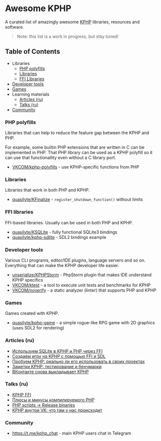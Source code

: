 # Awesome KPHP

A curated list of amazingly awesome [KPHP](https://github.com/VKCOM/kphp/) libraries, resources and software.

> Note: this list is a work in progress, but stay tuned!

## Table of Contents

* Libraries
  * [PHP polyfills](#php-polyfills)
  * [Libraries](#libraries)
  * [FFI Libraries](#ffi-libraries)
* [Developer tools](#developer-tools)
* [Games](#games)
* Learning materials
  * [Articles (ru)](#articles-ru)
  * [Talks (ru)](#talks-ru)
* [Community](#community)
  
### PHP polyfills

Libraries that can help to reduce the feature gap between the KPHP and PHP.

For example, some builtin PHP extensions that are written in C can be implemented in PHP.
That PHP library can be used as a KPHP polyfill so it can use that functionallity even without
a C library port.

* [VKCOM/kphp-polyfills](https://github.com/VKCOM/kphp-polyfills) - use KPHP-specific functions from PHP

### Libraries

Libraries that work in both PHP and KPHP.

* [quasilyte/KFinalize](https://github.com/quasilyte/KFinalize) - `register_shutdown_function()` without limits

### FFI libraries

FFI-based libraries. Usually can be used in both PHP and KPHP.

* [quasilyte/KSQLite](https://github.com/quasilyte/KSQLite) - fully functional SQLite3 bindings
* [quasilyte/kphp-sdlite](https://github.com/quasilyte/kphp-sdlite) - SDL2 bindings example

### Developer tools

Various CLI programs, editor/IDE plugins, language servers and so on. Everything that can make the KPHP developer life easier.

* [unserialize/KPHPStorm](https://github.com/unserialize/kphpstorm) - PhpStorm plugin that makes IDE understand KPHP specifics
* [VKCOM/ktest](https://github.com/VKCOM/ktest) - a tool to execute unit tests and benchmarks for KPHP
* [VKCOM/noverify](https://github.com/VKCOM/noverify) - a static analyzer (linter) that supports PHP and KPHP

### Games

Games created with KPHP.

* [quasilyte/kphp-game](https://github.com/quasilyte/kphp-game) - a simple rogue-like RPG game with 2D graphics (uses SDL2 for rendering)

### Articles (ru)

* [Используем SQLite в KPHP и PHP через FFI](https://habr.com/ru/post/653677/)
* [Создаём игру на KPHP с помощью FFI и SDL](https://habr.com/ru/company/vk/blog/581238/)
* [Пробуем KPHP: реально ли его использовать в своих проектах](https://php.zone/post/kphp-in-life)
* [Заметки KPHP: тестирование и бенчмарки](https://habr.com/ru/company/vk/blog/572424/)
* [ВКонтакте снова выкладывает KPHP](https://habr.com/ru/company/vk/blog/527420/)

### Talks (ru)

* [KPHP FFI](https://speakerdeck.com/quasilyte/kphp-ffi)
* [Плюсы и минусы компилируемого PHP](https://vk.com/wall-147415323_4677?z=video-147415323_456239083%2Fab939a83cc8e115d47%2Fpl_post_-147415323_4677)
* [PHP scripts -> Release binaries](https://www.youtube.com/watch?v=nr1883za8tM&t=306s)
* [KPHP внутри VK: что там у нас происходит](https://www.youtube.com/watch?v=3vO2TAkq7zE)

### Community

* <https://t.me/kphp_chat> - main KPHP users chat in Telegram
